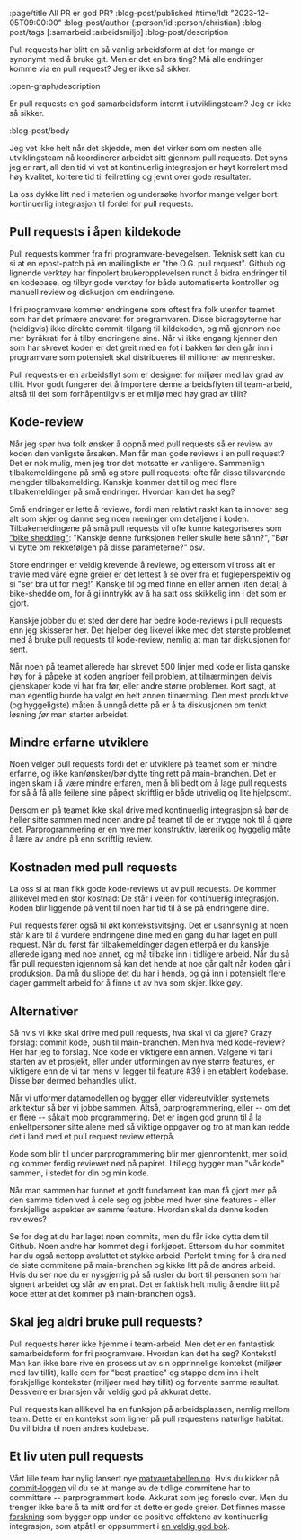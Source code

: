 :page/title All PR er god PR?
:blog-post/published #time/ldt "2023-12-05T09:00:00"
:blog-post/author {:person/id :person/christian}
:blog-post/tags [:samarbeid :arbeidsmiljo]
:blog-post/description

Pull requests har blitt en så vanlig arbeidsform at det for mange er synonymt
med å bruke git. Men er det en bra ting? Må alle endringer komme via en pull
request? Jeg er ikke så sikker.

:open-graph/description

Er pull requests en god samarbeidsform internt i utviklingsteam? Jeg er ikke så
sikker.

:blog-post/body

Jeg vet ikke helt når det skjedde, men det virker som om nesten alle
utviklingsteam nå koordinerer arbeidet sitt gjennom pull requests. Det syns jeg
er rart, all den tid vi vet at kontinuerlig integrasjon er høyt korrelert med
høy kvalitet, kortere tid til feilretting og jevnt over gode resultater.

La oss dykke litt ned i materien og undersøke hvorfor mange velger bort
kontinuerlig integrasjon til fordel for pull requests.

## Pull requests i åpen kildekode

Pull requests kommer fra fri programvare-bevegelsen. Teknisk sett kan du si at
en epost-patch på en mailingliste er "the O.G. pull request". Github og lignende
verktøy har finpolert brukeropplevelsen rundt å bidra endringer til en kodebase,
og tilbyr gode verktøy for både automatiserte kontroller og manuell review og
diskusjon om endringene.

I fri programvare kommer endringene som oftest fra folk utenfor teamet som har
det primære ansvaret for programvaren. Disse bidragsyterne har (heldigvis) ikke
direkte commit-tilgang til kildekoden, og må gjennom noe mer byråkrati for å tilby
endringene sine. Når vi ikke engang kjenner den som har skrevet koden er det
greit med en fot i bakken før den går inn i programvare som potensielt skal
distribueres til millioner av mennesker.

Pull requests er en arbeidsflyt som er designet for miljøer med lav grad av
tillit. Hvor godt fungerer det å importere denne arbeidsflyten til team-arbeid,
altså til det som forhåpentligvis er et miljø med høy grad av tillit?

## Kode-review

Når jeg spør hva folk ønsker å oppnå med pull requests så er review av koden den
vanligste årsaken. Men får man gode reviews i en pull request? Det er nok mulig,
men jeg tror det motsatte er vanligere. Sammenlign tilbakemeldingene på små og
store pull requests: ofte får disse tilsvarende mengder tilbakemelding. Kanskje
kommer det til og med flere tilbakemeldinger på små endringer. Hvordan kan det
ha seg?

Små endringer er lette å reviewe, fordi man relativt raskt kan ta innover seg
alt som skjer og danne seg noen meninger om detaljene i koden. Tilbakemeldingene
på små pull requests vil ofte kunne kategoriseres som ["bike
shedding"](https://en.wikipedia.org/wiki/Law_of_triviality): "Kanskje denne
funksjonen heller skulle hete sånn?", "Bør vi bytte om rekkefølgen på disse
parameterne?" osv.

Store endringer er veldig krevende å reviewe, og ettersom vi tross alt er travle
med våre egne greier er det lettest å se over fra et fugleperspektiv og si "ser
bra ut for meg!" Kanskje til og med finne en eller annen liten detalj å
bike-shedde om, for å gi inntrykk av å ha satt oss skikkelig inn i det som er
gjort.

Kanskje jobber du et sted der dere har bedre kode-reviews i pull requests enn
jeg skisserer her. Det hjelper deg likevel ikke med det største problemet med å
bruke pull requests til kode-review, nemlig at man tar diskusjonen for sent.

Når noen på teamet allerede har skrevet 500 linjer med kode er lista ganske høy
for å påpeke at koden angriper feil problem, at tilnærmingen delvis gjenskaper
kode vi har fra før, eller andre større problemer. Kort sagt, at man egentlig
burde ha valgt en helt annen tilnærming. Den mest produktive (og hyggeligste)
måten å unngå dette på er å ta diskusjonen om tenkt løsning _før_ man starter
arbeidet.

## Mindre erfarne utviklere

Noen velger pull requests fordi det er utviklere på teamet som er mindre
erfarne, og ikke kan/ønsker/bør dytte ting rett på main-branchen. Det er ingen
skam i å være mindre erfaren, men å bli bedt om å lage pull requests for så å få
alle feilene sine påpekt skriftlig er både utrivelig og lite hjelpsomt.

Dersom en på teamet ikke skal drive med kontinuerlig integrasjon så bør de
heller sitte sammen med noen andre på teamet til de er trygge nok til å gjøre
det. Parprogrammering er en mye mer konstruktiv, lærerik og hyggelig måte å lære
av andre på enn skriftlig review.

## Kostnaden med pull requests

La oss si at man fikk gode kode-reviews ut av pull requests. De kommer allikevel
med en stor kostnad: De står i veien for kontinuerlig integrasjon. Koden blir
liggende på vent til noen har tid til å se på endringene dine.

Pull requests fører også til økt kontekstsvitsjing. Det er usannsynlig at noen
står klare til å vurdere endringene dine med en gang du har laget en pull
request. Når du først får tilbakemeldinger dagen etterpå er du kanskje allerede
igang med noe annet, og må tilbake inn i tidligere arbeid. Når du så får pull
requesten igjennom så kan det hende at noe går galt når koden går i produksjon.
Da må du slippe det du har i henda, og gå inn i potensielt flere dager gammelt
arbeid for å finne ut av hva som skjer. Ikke gøy.

## Alternativer

Så hvis vi ikke skal drive med pull requests, hva skal vi da gjøre? Crazy
forslag: commit kode, push til main-branchen. Men hva med kode-review? Her har
jeg to forslag. Noe kode er viktigere enn annen. Valgene vi tar i starten av et
prosjekt, eller under utformingen av nye større features, er viktigere enn de vi
tar mens vi legger til feature #39 i en etablert kodebase. Disse bør dermed
behandles ulikt.

Når vi utformer datamodellen og bygger eller videreutvikler systemets arkitektur
så bør vi jobbe sammen. Altså, parprogrammering, eller -- om det er flere --
såkalt mob programmering. Det er ingen god grunn til å la enkeltpersoner sitte
alene med så viktige oppgaver og tro at man kan redde det i land med et pull
request review etterpå.

Kode som blir til under parprogrammering blir mer gjennomtenkt, mer solid, og
kommer ferdig reviewet ned på papiret. I tillegg bygger man "vår kode" sammen, i
stedet for din og min kode.

Når man sammen har funnet et godt fundament kan man få gjort mer på den samme
tiden ved å dele seg og jobbe med hver sine features - eller forskjellige
aspekter av samme feature. Hvordan skal da denne koden reviewes?

Se for deg at du har laget noen commits, men du får ikke dytta dem til Github.
Noen andre har kommet deg i forkjøpet. Ettersom du har commitet har du også
nettopp avsluttet et stykke arbeid. Perfekt timing for å dra ned de siste
commitene på main-branchen og kikke litt på de andres arbeid. Hvis du ser noe du
er nysgjerrig på så rusler du bort til personen som har signert arbeidet og slår
av en prat. Det er faktisk helt mulig å endre litt på kode etter at det kommer
på main-branchen også.

## Skal jeg aldri bruke pull requests?

Pull requests hører ikke hjemme i team-arbeid. Men det er en fantastisk
samarbeidsform for fri programvare. Hvordan kan det ha seg? Kontekst! Man kan
ikke bare rive en prosess ut av sin opprinnelige kontekst (miljøer med lav
tillit), kalle dem for "best practice" og stappe dem inn i helt forskjellige
kontekster (miljøer med høy tillit) og forvente samme resultat. Dessverre er
bransjen vår veldig god på akkurat dette.

Pull requests kan allikevel ha en funksjon på arbeidsplassen, nemlig mellom
team. Dette er en kontekst som ligner på pull requestens naturlige habitat: Du
vil bidra til noen andres kodebase.

## Et liv uten pull requests

Vårt lille team har nylig lansert nye
[matvaretabellen.no](https://www.matvaretabellen.no). Hvis du kikker på
[commit-loggen](https://github.com/Mattilsynet/matvaretabellen-deux/commits?after=e9299371a774a33ce7920bc467008e259c045a93+664) vil
du se at mange av de tidlige commitene har to committere -- parprogrammert kode.
Akkurat som jeg foreslo over. Men du trenger ikke bare å ta mitt ord for at
dette er gode greier. Det finnes masse
[forskning](https://cloud.google.com/devops/state-of-devops/) som bygger opp
under de positive effektene av kontinuerlig integrasjon, som atpåtil er
oppsummert i [en veldig god
bok](https://www.amazon.com/Accelerate-Software-Performing-Technology-Organizations/dp/1942788339).
